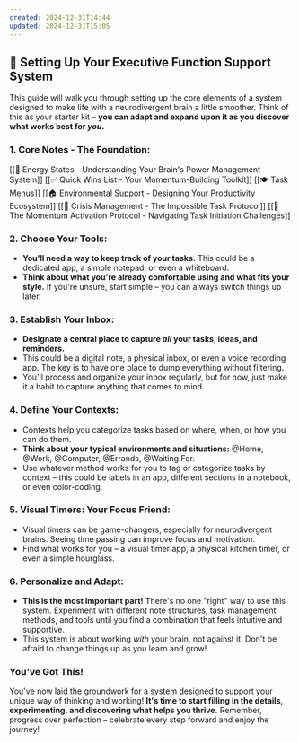 ```yaml
---
created: 2024-12-31T14:44
updated: 2024-12-31T15:05
---
```


## 🚀 Setting Up Your Executive Function Support System

This guide will walk you through setting up the core elements of a system designed to make life with a neurodivergent brain a little smoother. Think of this as your starter kit – **you can adapt and expand upon it as you discover what works best for _you_.**

### 1. Core Notes - The Foundation:

[[🔋 Energy States - Understanding Your Brain's Power Management System]]
[[✅ Quick Wins List - Your Momentum-Building Toolkit]]
[[🍽️ Task Menus]]
[[🏠 Environmental Support - Designing Your Productivity Ecosystem]]
[[🛟 Crisis Management - The Impossible Task Protocol]]
[[🚨 The Momentum Activation Protocol - Navigating Task Initiation Challenges]]

### 2. Choose Your Tools:

- **You'll need a way to keep track of your tasks.** This could be a dedicated app, a simple notepad, or even a whiteboard.
- **Think about what you're already comfortable using and what fits your style.** If you're unsure, start simple – you can always switch things up later.

### 3. Establish Your Inbox:

- **Designate a central place to capture _all_ your tasks, ideas, and reminders.**
- This could be a digital note, a physical inbox, or even a voice recording app. The key is to have one place to dump everything without filtering.
- You'll process and organize your inbox regularly, but for now, just make it a habit to capture anything that comes to mind.

### 4. Define Your Contexts:

- Contexts help you categorize tasks based on where, when, or how you can do them.
- **Think about your typical environments and situations:** @Home, @Work, @Computer, @Errands, @Waiting For.
- Use whatever method works for you to tag or categorize tasks by context – this could be labels in an app, different sections in a notebook, or even color-coding.

### 5. Visual Timers: Your Focus Friend:

- Visual timers can be game-changers, especially for neurodivergent brains. Seeing time passing can improve focus and motivation.
- Find what works for you – a visual timer app, a physical kitchen timer, or even a simple hourglass.

### 6. Personalize and Adapt:

- **This is the most important part!** There's no one "right" way to use this system. Experiment with different note structures, task management methods, and tools until you find a combination that feels intuitive and supportive.
- This system is about working _with_ your brain, not against it. Don't be afraid to change things up as you learn and grow!

### You've Got This!

You've now laid the groundwork for a system designed to support your unique way of thinking and working! **It's time to start filling in the details, experimenting, and discovering what helps you thrive.** Remember, progress over perfection – celebrate every step forward and enjoy the journey!